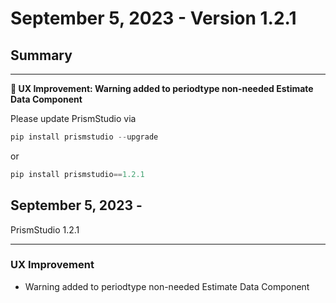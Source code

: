 # September 5, 2023 - Version 1.2.1

## Summary

---

**🔗 UX Improvement: Warning added to periodtype non-needed Estimate Data Component**


Please update PrismStudio via

```python
pip install prismstudio --upgrade
```

or

```python
pip install prismstudio==1.2.1
```

## September 5, 2023 -
PrismStudio 1.2.1

---

### UX Improvement

- Warning added to periodtype non-needed Estimate Data Component
